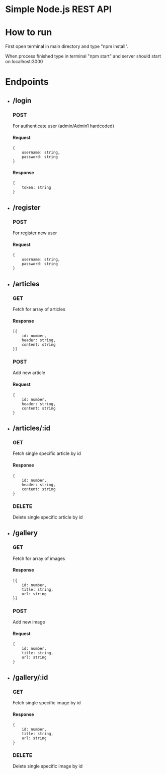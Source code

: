 # Simple Node.js REST API

<h1>How to run</h1>
<p>First open terminal in main directory and type "npm install".</p>
<p>When process finished type in terminal "npm start" and server should start on localhost:3000</p>

<h1>Endpoints</h1>
<ul>
  <li>
    <h2>/login</h2>
    <h3>POST</h3>
    <p>For authenticate user (admin/Admin1 hardcoded)</p>
    <h4>Request</h4>
    <pre><code>{
    username: string,
    password: string
}</code></pre>
    <h4>Response</h4>
    <pre><code>{
    token: string
}</code></pre>
  </li>
  <li>
    <h2>/register</h2>
    <h3>POST</h3>
    <p>For register new user</p>
    <h4>Request</h4>
    <pre><code>{
    username: string,
    password: string
}</code></pre>
  </li>
  <li>
    <h2>/articles</h2>
    <h3>GET</h3>
    <p>Fetch for array of articles</p>
    <h4>Response</h4>
    <pre><code>[{
    id: number,
    header: string,
    content: string
}]</code></pre>
    <h3>POST</h3>
    <p>Add new article</p>
    <h4>Request</h4>
    <pre><code>{
    id: number,
    header: string,
    content: string
}</code></pre>
  </li>
    <li>
    <h2>/articles/:id</h2>
    <h3>GET</h3>
    <p>Fetch single specific article by id</p>
    <h4>Response</h4>
    <pre><code>{
    id: number,
    header: string,
    content: string
}</code></pre>
    <h3>DELETE</h3>
    <p>Delete single specific article by id</p>
  </li>
    <li>
    <h2>/gallery</h2>
    <h3>GET</h3>
    <p>Fetch for array of images</p>
    <h4>Response</h4>
    <pre><code>[{
    id: number,
    title: string,
    url: string
}]</code></pre>
    <h3>POST</h3>
    <p>Add new image</p>
    <h4>Request</h4>
    <pre><code>{
    id: number,
    title: string,
    url: string
}</code></pre>
  </li>
    <li>
    <h2>/gallery/:id</h2>
    <h3>GET</h3>
    <p>Fetch single specific image by id</p>
    <h4>Response</h4>
    <pre><code>{
    id: number,
    title: string,
    url: string
}</code></pre>
    <h3>DELETE</h3>
    <p>Delete single specific image by id</p>
  </li>
</ul>
